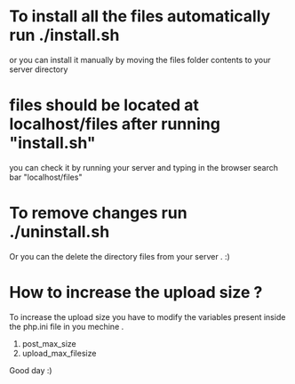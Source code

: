 # To install all the files automatically run ./install.sh

or you can install it manually by moving the files folder contents to your server directory

# files should be located at localhost/files after running "install.sh"

you can check it by running your server and typing in the  browser search bar "localhost/files" 

# To remove changes run ./uninstall.sh
Or you can the delete the directory files from your server .
:)

# How to increase the upload size ?

To increase the upload size you have to modify the variables present inside the php.ini file in you mechine .
1. post_max_size 
2. upload_max_filesize


Good day :)


